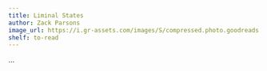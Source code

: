 ```yaml
---
title: Liminal States
author: Zack Parsons
image_url: https://i.gr-assets.com/images/S/compressed.photo.goodreads.com/books/1327617695l/12028255.jpg
shelf: to-read
---
```


...
